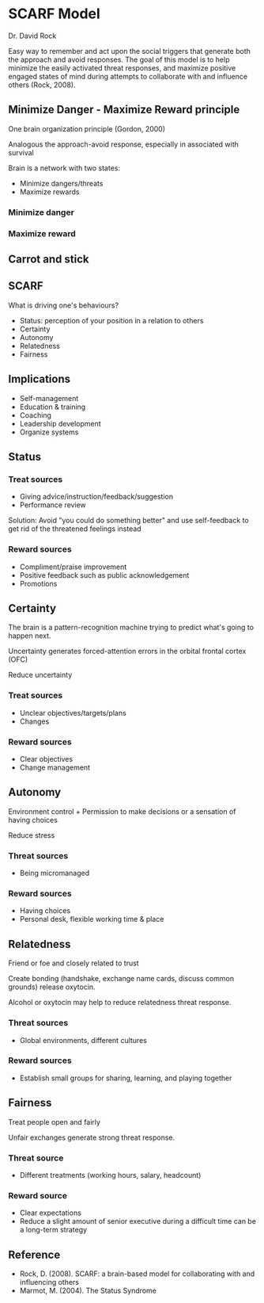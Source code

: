 # SCARF Model

Dr. David Rock

Easy way to remember and act upon the social triggers that generate both the approach and avoid responses. The goal of this model is to help minimize the easily activated threat responses, and maximize positive engaged states of mind during attempts to collaborate with and influence others (Rock, 2008).

## Minimize Danger - Maximize Reward principle

One brain organization principle (Gordon, 2000)

Analogous the approach-avoid response, especially in associated with survival

Brain is a network with two states:
- Minimize dangers/threats
- Maximize rewards

### Minimize danger

### Maximize reward

## Carrot and stick

## SCARF

What is driving one's behaviours?

- Status: perception of your position in a relation to others
- Certainty
- Autonomy
- Relatedness
- Fairness

## Implications

- Self-management
- Education & training
- Coaching
- Leadership development
- Organize systems

## Status

### Treat sources

- Giving advice/instruction/feedback/suggestion
- Performance review

Solution: Avoid "you could do something better" and use self-feedback to get rid of the threatened feelings instead

### Reward sources

- Compliment/praise improvement
- Positive feedback such as public acknowledgement
- Promotions

## Certainty

The brain is a pattern-recognition machine trying to predict what's going to happen next.

Uncertainty generates forced-attention errors in the orbital frontal cortex (OFC)

Reduce uncertainty

### Treat sources

- Unclear objectives/targets/plans
- Changes

### Reward sources

- Clear objectives
- Change management

## Autonomy

Environment control + Permission to make decisions or a sensation of having choices

Reduce stress

### Threat sources

- Being micromanaged

### Reward sources

- Having choices
- Personal desk, flexible working time & place

## Relatedness

Friend or foe and closely related to trust

Create bonding (handshake, exchange name cards, discuss common grounds) release oxytocin. 

Alcohol or oxytocin may help to reduce relatedness threat response.

### Threat sources

- Global environments, different cultures

### Reward sources

- Establish small groups for sharing, learning, and playing together

## Fairness

Treat people open and fairly

Unfair exchanges generate strong threat response.

### Threat source

- Different treatments (working hours, salary, headcount)

### Reward source

- Clear expectations
- Reduce a slight amount of senior executive during a difficult time can be a long-term strategy

## Reference

- Rock, D. (2008). SCARF: a brain-based model for collaborating with and influencing others
- Marmot, M. (2004). The Status Syndrome